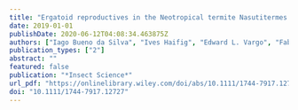 ```yaml
---
title: "Ergatoid reproductives in the Neotropical termite Nasutitermes aquilinus (Holmgren) (Blattaria: Isoptera: Termitidae): developmental origin, fecundity, and genetics"
date: 2019-01-01
publishDate: 2020-06-12T04:08:34.463875Z
authors: ["Iago Bueno da Silva", "Ives Haifig", "Edward L. Vargo", "Fabiana Elaine Casarin", "Marcelo Luiz da Mota", "Juliana Toledo Lima", "Ana Maria Costa-Leonardo"]
publication_types: ["2"]
abstract: ""
featured: false
publication: "*Insect Science*"
url_pdf: "https://onlinelibrary.wiley.com/doi/abs/10.1111/1744-7917.12727 https://onlinelibrary.wiley.com/doi/full/10.1111/1744-7917.12727"
doi: "10.1111/1744-7917.12727"
---
```


